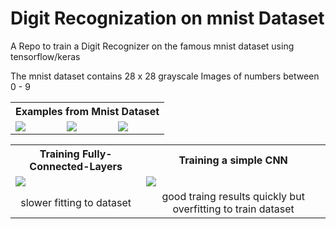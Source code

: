 # Digit Recognization on mnist Dataset

A Repo to train a Digit Recognizer on the famous mnist dataset using tensorflow/keras

The mnist dataset contains 28 x 28 grayscale Images of numbers between 0 - 9

<table>
  <tr>
    <th colspan="3" style="text-align: center">Examples from Mnist Dataset</th>
  </tr>
  <tr>
    <td><img src= https://github.com/user-attachments/assets/4f9b4dd2-2fda-4b58-88de-8bb67b2213aa /></td>
    <td><img src= https://github.com/user-attachments/assets/e71173b6-dd78-435e-a85f-9540e01f0f23 /></td>
    <td><img src= https://github.com/user-attachments/assets/74bd228e-10f3-4653-82ca-4f6881c0d682 /></td>
  </tr>

<table>
  <tr>
    <th colspan="1" style="text-align: center">Training Fully-Connected-Layers</th>
    <th colspan="1" style="text-align: center">Training a simple CNN</th>
  </tr>
  <tr>
    <td><img src= https://github.com/user-attachments/assets/c7f45ba2-5f30-4afe-9aa0-7897eebdf058 /></td>
    <td><img src= https://github.com/user-attachments/assets/84b061d1-5373-4eee-a6c9-9705be8474a4 /></td>
  </tr>
  <tr>
    <td style="text-align: center">slower fitting to dataset </td>
    <td style="text-align: center">good traing results quickly but overfitting to train dataset</td>
  </tr>
</table>




